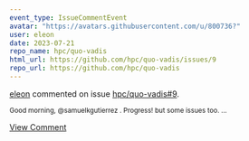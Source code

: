 ```yaml
---
event_type: IssueCommentEvent
avatar: "https://avatars.githubusercontent.com/u/800736?"
user: eleon
date: 2023-07-21
repo_name: hpc/quo-vadis
html_url: https://github.com/hpc/quo-vadis/issues/9
repo_url: https://github.com/hpc/quo-vadis
---
```


<a href='https://github.com/eleon' target='_blank'>eleon</a> commented on issue <a href='https://github.com/hpc/quo-vadis/issues/9' target='_blank'>hpc/quo-vadis#9</a>.

<small>Good morning, @samuelkgutierrez . Progress! but some issues too. ...</small>

<a href='https://github.com/hpc/quo-vadis/issues/9' target='_blank'>View Comment</a>